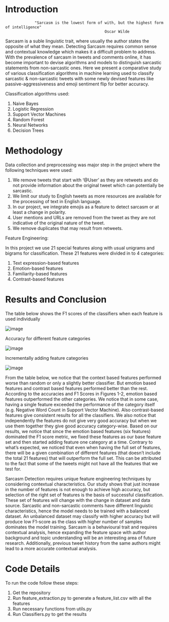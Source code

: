 # Introduction

                 "Sarcasm is the lowest form of with, but the highest form of intelligence"
                                                Oscar Wilde

Sarcasm is a suble linguistic trait, where usually the author states the opposite of what they mean. Detecting Sarcasm requires common sense and contextual knowledge which makes it a difficult problem to address. With the prevalence of sarcasm in tweets and comments online, it has become important to devise algorithms and models to distinguish sarcastic statements from non-sarcastic ones. Here we present a comparative study of various classification algorithms in machine learning used to classify sarcastic & non-sarcastic tweets with some newly devised features like passive-aggressiveness and emoji sentiment flip for better accuracy.

Classification algorithms used:

1. Naive Bayes
2. Logistic Regression
3. Support Vector Machines
4. Random Forest
5. Neural Networks
6. Decision Trees

# Methodology

Data collection and preprocessing was major step in the project where the following techniques were used:
1. We remove tweets that start with ‘@User’ as they are retweets and do not provide information about the original tweet which can potentially be sarcastic.
2. We limit our study to English tweets as more resources are available for the processing of text in English language.
3. In our project, we integrate emojis as a feature to detect sarcasm or at least a change in polarity.
4. User mentions and URLs are removed from the tweet as they are not indicative of the original nature of the tweet.
5. We remove duplicates that may result from retweets.

Feature Engineering:

In this project we use 21 special features along with usual unigrams and bigrams for classification. These 21 features were divided in to 4 categories:

1. Text expression-based features
2. Emotion-based features
3. Familiarity-based features
4. Contrast-based features

# Results and Conclusion

The table below shows the F1 scores of the classifiers when each feature is used individually


![image](https://user-images.githubusercontent.com/31497107/40632326-83d09e30-629a-11e8-965d-dcb8b774a382.png)


Accuracy for different feature categories

![image](https://user-images.githubusercontent.com/31497107/40632333-9f76f4e0-629a-11e8-833f-762049f0ace4.png)

Incrementally adding feature categories

![image](https://user-images.githubusercontent.com/31497107/40632345-b851f06e-629a-11e8-9963-999ae3710c51.png)


From the table below, we notice that the context based features performed worse than random or only a slightly better classifier. But emotion based features and contrast based features performed better than the rest. According to the accuracies and F1 Scores in Figures 1-2, emotion based features outperformed the other categories. We notice that in some case, having a single feature exceeded the performance of the category itself (e.g. Negative Word Count in Support Vector Machine). Also contrast-based features give consistent results for all the classifiers. We also notice that independently the features do not give very good accuracy but when we use them together they give good accuracy category-wise. Based on our results, we notice that since the emotion based features (six features) dominated the F1 score metric, we fixed these features as our base feature set and then started adding feature one category at a time. Contrary to what’s expected, we noticed that even when having the full set of features, there will be a given combination of different features (that doesn’t include the total 21 features) that will outperform the full set. This can be attributed to the fact that some of the tweets might not have all the features that we test for. 

Sarcasm Detection requires unique feature engineering techniques by considering contextual characteristics. Our study shows that just increase in the number of features is not enough to achieve high accuracy, but selection of the right set of features is the basis of successful classification. These set of features will change with the change in dataset and data source. Sarcastic and non-sarcastic comments have different linguistic characteristics, hence the model needs to be trained with a balanced dataset. An unbalanced dataset may classify with higher accuracy but will produce low F1-score as the class with higher number of samples dominates the model training. Sarcasm is a behavioural trait and requires contextual analysis, hence expanding the feature space with author background and topic understanding will be an interesting area of future research. Additionally, previous tweet history from the same authors might lead to a more accurate contextual analysis.

# Code Details

To run the code follow these steps:

1. Get the repository
2. Run feature_extraction.py to generate a feature_list.csv with all the features
3. Run necessary functions from utils.py
4. Run Classifiers.py to get the results



